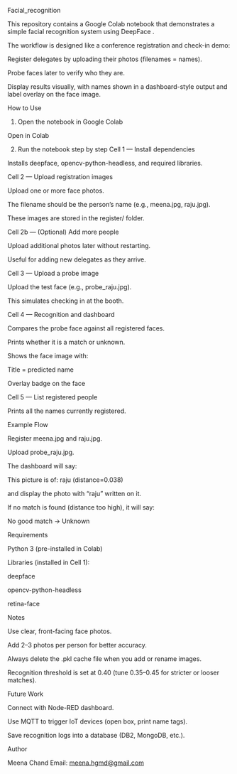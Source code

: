Facial_recognition

This repository contains a Google Colab notebook that demonstrates a simple facial recognition system using DeepFace
.

The workflow is designed like a conference registration and check-in demo:

Register delegates by uploading their photos (filenames = names).

Probe faces later to verify who they are.

Display results visually, with names shown in a dashboard-style output and label overlay on the face image.

How to Use
1. Open the notebook in Google Colab

Open in Colab

2. Run the notebook step by step
Cell 1 — Install dependencies

Installs deepface, opencv-python-headless, and required libraries.

Cell 2 — Upload registration images

Upload one or more face photos.

The filename should be the person’s name (e.g., meena.jpg, raju.jpg).

These images are stored in the register/ folder.

Cell 2b — (Optional) Add more people

Upload additional photos later without restarting.

Useful for adding new delegates as they arrive.

Cell 3 — Upload a probe image

Upload the test face (e.g., probe_raju.jpg).

This simulates checking in at the booth.

Cell 4 — Recognition and dashboard

Compares the probe face against all registered faces.

Prints whether it is a match or unknown.

Shows the face image with:

Title = predicted name

Overlay badge on the face

Cell 5 — List registered people

Prints all the names currently registered.

Example Flow

Register meena.jpg and raju.jpg.

Upload probe_raju.jpg.

The dashboard will say:

This picture is of: raju (distance=0.038)


and display the photo with “raju” written on it.

If no match is found (distance too high), it will say:

No good match → Unknown

Requirements

Python 3 (pre-installed in Colab)

Libraries (installed in Cell 1):

deepface

opencv-python-headless

retina-face

Notes

Use clear, front-facing face photos.

Add 2–3 photos per person for better accuracy.

Always delete the .pkl cache file when you add or rename images.

Recognition threshold is set at 0.40 (tune 0.35–0.45 for stricter or looser matches).

Future Work

Connect with Node-RED dashboard.

Use MQTT to trigger IoT devices (open box, print name tags).

Save recognition logs into a database (DB2, MongoDB, etc.).

Author

Meena Chand
Email: meena.hgmd@gmail.com
